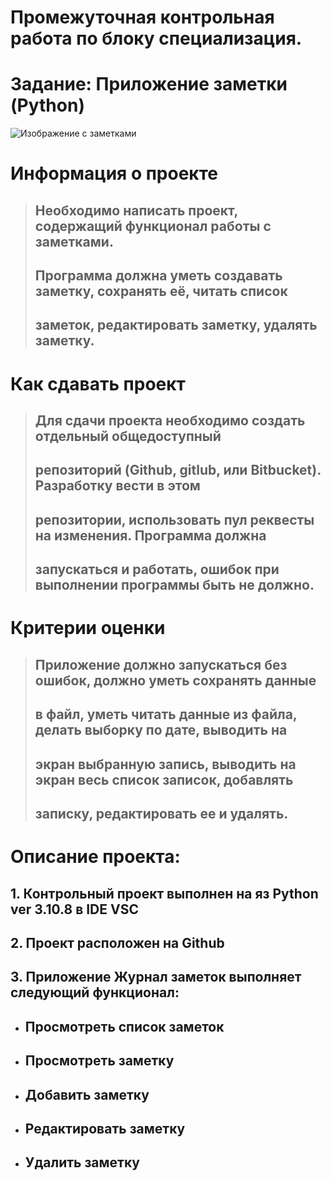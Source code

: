 
Промежуточная контрольная работа по блоку специализация.
====

# Задание: Приложение заметки (Python)

![Изображение с заметками](https://cdn.lifehacker.ru/wp-content/uploads/2019/07/New-Project_1562691005-630x315.jpg "Заметки")


Информация о проекте
====
> ## Необходимо написать проект, содержащий функционал работы с заметками.
> ## Программа должна уметь создавать заметку, сохранять её, читать список
> ## заметок, редактировать заметку, удалять заметку.

Как сдавать проект
====
> ## Для сдачи проекта необходимо создать отдельный общедоступный
> ## репозиторий (Github, gitlub, или Bitbucket). Разработку вести в этом
> ## репозитории, использовать пул реквесты на изменения. Программа должна
> ## запускаться и работать, ошибок при выполнении программы быть не должно.



Критерии оценки
====
> ## Приложение должно запускаться без ошибок, должно уметь сохранять данные
> ## в файл, уметь читать данные из файла, делать выборку по дате, выводить на
> ## экран выбранную запись, выводить на экран весь список записок, добавлять
> ##  записку, редактировать ее и удалять.

Описание проекта:
===

## 1. Контрольный проект выполнен на яз Python ver 3.10.8 в IDE VSC
## 2. Проект расположен на Github
## 3. Приложение Журнал заметок выполняет следующий функционал:


* ## Просмотреть список заметок
* ## Просмотреть заметку
* ## Добавить заметку
* ## Редактировать заметку
* ## Удалить заметку
